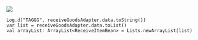 ![](https://cdn.nlark.com/yuque/0/2023/png/746419/1699842705151-747255d0-5f39-4c9e-bcdc-2483846fbe05.png)

```
Log.d("TAGGG", receiveGoodsAdapter.data.toString())
var list = receiveGoodsAdapter.data.toList()
val arrayList: ArrayList<ReceiveItemBean> = Lists.newArrayList(list)
```